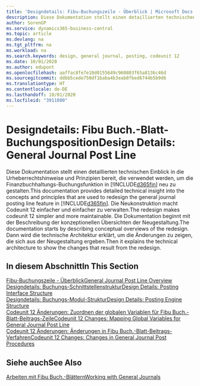 ```yaml
---
title: 'Designdetails: Fibu-Buchungszeile - Überblick | Microsoft Docs'
description: Diese Dokumentation stellt einen detaillierten technischen Einblick in die Urheberrechtshinweise und Prinzipien bereit, die verwendet werden, um die Finanzbuchhaltungs-Buchungsfunktion in Business Central neu zu gestalten.
author: SorenGP
ms.service: dynamics365-business-central
ms.topic: article
ms.devlang: na
ms.tgt_pltfrm: na
ms.workload: na
ms.search.keywords: design, general journal, posting, codeunit 12
ms.date: 10/01/2020
ms.author: edupont
ms.openlocfilehash: aaffac8fe7e10d0155649c960803f65a8136c46d
ms.sourcegitcommit: ddbb5cede750df1baba4b3eab8fbed6744b5b9d6
ms.translationtype: HT
ms.contentlocale: de-DE
ms.lasthandoff: 10/01/2020
ms.locfileid: "3911080"
---
```

# <a name="design-details-general-journal-post-line"></a><span data-ttu-id="3d20b-103">Designdetails: Fibu Buch.-Blatt-Buchungsposition</span><span class="sxs-lookup"><span data-stu-id="3d20b-103">Design Details: General Journal Post Line</span></span>
<span data-ttu-id="3d20b-104">Diese Dokumentation stellt einen detaillierten technischen Einblick in die Urheberrechtshinweise und Prinzipien bereit, die verwendet werden, um die Finanzbuchhaltungs-Buchungsfunktion in [!INCLUDE[d365fin](includes/d365fin_md.md)] neu zu gestalten.</span><span class="sxs-lookup"><span data-stu-id="3d20b-104">This documentation provides detailed technical insight into the concepts and principles that are used to redesign the general journal posting line feature in [!INCLUDE[d365fin](includes/d365fin_md.md)].</span></span> <span data-ttu-id="3d20b-105">Die Neukonstruktion macht Codeunit 12 einfacher und einfacher zu verwalten.</span><span class="sxs-lookup"><span data-stu-id="3d20b-105">The redesign makes codeunit 12 simpler and more maintainable.</span></span> <span data-ttu-id="3d20b-106">Die Dokumentation beginnt mit der Beschreibung der konzeptionellen Übersichten der Neugestaltung.</span><span class="sxs-lookup"><span data-stu-id="3d20b-106">The documentation starts by describing conceptual overviews of the redesign.</span></span> <span data-ttu-id="3d20b-107">Dann wird die technische Architektur erklärt, um die Änderungen zu zeigen, die sich aus der Neugestaltung ergeben.</span><span class="sxs-lookup"><span data-stu-id="3d20b-107">Then it explains the technical architecture to show the changes that result from the redesign.</span></span>  

## <a name="in-this-section"></a><span data-ttu-id="3d20b-108">In diesem Abschnitt</span><span class="sxs-lookup"><span data-stu-id="3d20b-108">In This Section</span></span>  
[<span data-ttu-id="3d20b-109">Fibu-Buchungszeile - Überblick</span><span class="sxs-lookup"><span data-stu-id="3d20b-109">General Journal Post Line Overview</span></span>](design-details-general-journal-post-line-overview.md)  
[<span data-ttu-id="3d20b-110">Designdetails: Buchungs-Schnittstellenstruktur</span><span class="sxs-lookup"><span data-stu-id="3d20b-110">Design Details: Posting Interface Structure</span></span>](design-details-posting-interface-structure.md)  
[<span data-ttu-id="3d20b-111">Designdetails: Buchungs-Modul-Struktur</span><span class="sxs-lookup"><span data-stu-id="3d20b-111">Design Details: Posting Engine Structure</span></span>](design-details-posting-engine-structure.md)  
[<span data-ttu-id="3d20b-112">Codeunit 12 Änderungen: Zuordnen der globalen Variablen für Fibu Buch.-Blatt-Beitrags-Zeile</span><span class="sxs-lookup"><span data-stu-id="3d20b-112">Codeunit 12 Changes: Mapping Global Variables for General Journal Post Line</span></span>](design-details-codeunit-12-changes-mapping-global-variables-for-general-journal-post-line.md)  
[<span data-ttu-id="3d20b-113">Codeunit 12 Änderungen: Änderungen in Fibu Buch.-Blatt-Beitrags-Verfahren</span><span class="sxs-lookup"><span data-stu-id="3d20b-113">Codeunit 12 Changes: Changes in General Journal Post Procedures</span></span>](design-details-codeunit-12-changes-changes-in-general-journal-post-procedures.md)  

## <a name="see-also"></a><span data-ttu-id="3d20b-114">Siehe auch</span><span class="sxs-lookup"><span data-stu-id="3d20b-114">See Also</span></span>  
[<span data-ttu-id="3d20b-115">Arbeiten mit Fibu Buch.-Blättern</span><span class="sxs-lookup"><span data-stu-id="3d20b-115">Working with General Journals</span></span>](ui-work-general-journals.md)
